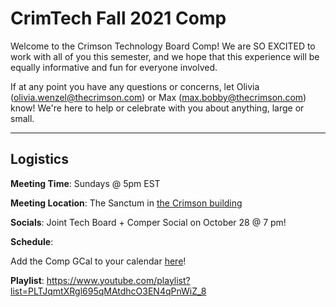 # CrimTech Fall 2021 Comp
Welcome to the Crimson Technology Board Comp! We are SO EXCITED to work with all of you this semester, and we hope that this experience will be equally informative and fun for everyone involved.

If at any point you have any questions or concerns, let Olivia (olivia.wenzel@thecrimson.com) or Max (max.bobby@thecrimson.com) know! We're here to help or celebrate with you about anything, large or small.

-----
## Logistics
**Meeting Time**: Sundays @ 5pm EST

**Meeting Location**: The Sanctum in [the Crimson building](https://www.google.com/maps/place/Harvard+Crimson/@42.372106,-71.1185717,17z/data=!3m1!4b1!4m5!3m4!1s0x89e3774349ddf717:0x60c085708687338f!8m2!3d42.3721091!4d-71.1163955?shorturl=1)

**Socials**: Joint Tech Board + Comper Social on October 28 @ 7 pm!

**Schedule**:

Add the Comp GCal to your calendar [here](https://calendar.google.com/calendar/u/2?cid=Y19lZzI3ZTY4cDVyZ3Vvb2lkbDF0ZG1vdTI1NEBncm91cC5jYWxlbmRhci5nb29nbGUuY29t)!

**Playlist**: https://www.youtube.com/playlist?list=PLTJqmtXRgl695qMAtdhcO3EN4qPnWiZ_8
